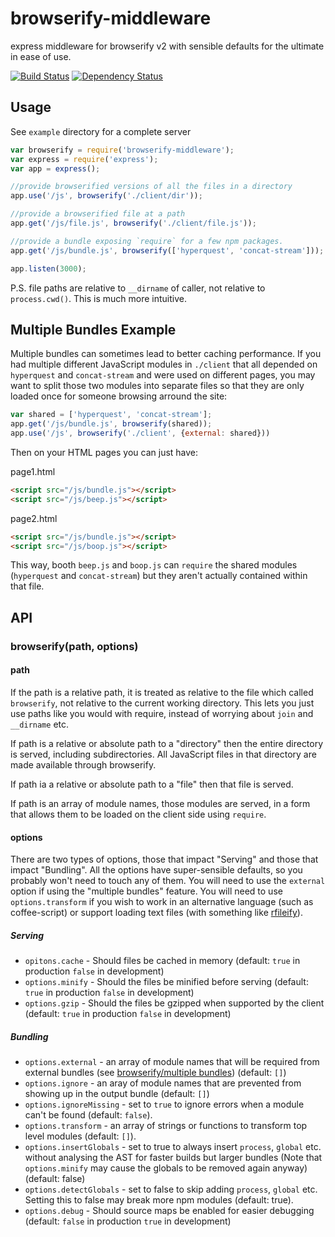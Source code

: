 # browserify-middleware

express middleware for browserify v2 with sensible defaults for the ultimate in ease of use.

[![Build Status](https://travis-ci.org/ForbesLindesay/browserify-middleware.png?branch=master)](https://travis-ci.org/ForbesLindesay/browserify-middleware)
[![Dependency Status](https://gemnasium.com/ForbesLindesay/browserify-middleware.png)](https://gemnasium.com/ForbesLindesay/browserify-middleware)

## Usage

See `example` directory for a complete server

```javascript
var browserify = require('browserify-middleware');
var express = require('express');
var app = express();

//provide browserified versions of all the files in a directory
app.use('/js', browserify('./client/dir'));

//provide a browserified file at a path
app.get('/js/file.js', browserify('./client/file.js'));

//provide a bundle exposing `require` for a few npm packages.
app.get('/js/bundle.js', browserify(['hyperquest', 'concat-stream']));

app.listen(3000);
```

P.S. file paths are relative to `__dirname` of caller, not relative to `process.cwd()`.  This is much more intuitive.

## Multiple Bundles Example

Multiple bundles can sometimes lead to better caching performance.  If you had multiple different JavaScript modules in `./client` that all depended on `hyperquest` and `concat-stream` and were used on different pages, you may want to split those two modules into separate files so that they are only loaded once for someone browsing arround the site:

```javascript
var shared = ['hyperquest', 'concat-stream'];
app.get('/js/bundle.js', browserify(shared));
app.use('/js', browserify('./client', {external: shared}))
```

Then on your HTML pages you can just have:

page1.html
```html
<script src="/js/bundle.js"></script>
<script src="/js/beep.js"></script>
```

page2.html
```html
<script src="/js/bundle.js"></script>
<script src="/js/boop.js"></script>
```

This way, booth `beep.js` and `boop.js` can `require` the shared modules (`hyperquest` and `concat-stream`) but they aren't actually contained within that file.

## API

### browserify(path, options)

#### path

If the path is a relative path, it is treated as relative to the file which called `browserify`, not relative to the current working directory.  This lets you just use paths like you would with require, instead of worrying about `join` and `__dirname` etc.

If path is a relative or absolute path to a "directory" then the entire directory is served, including subdirectories.  All JavaScript files in that directory are made available through browserify.

If path ia a relative or absolute path to a "file" then that file is served.

If path is an array of module names, those modules are served, in a form that allows them to be loaded on the client side using `require`.

#### options

There are two types of options, those that impact "Serving" and those that impact "Bundling".  All the options have super-sensible defaults, so you probably won't need to touch any of them.  You will need to use the `external` option if using the "multiple bundles" feature.  You will need to use `options.transform` if you wish to work in an alternative language (such as coffee-script) or support loading text files (with something like [rfileify](https://github.com/ForbesLindesay/rfileify)).

##### Serving

- `opitons.cache` - Should files be cached in memory (default: `true` in production `false` in development)
- `options.minify` - Should the files be minified before serving (default: `true` in production `false` in development)
- `options.gzip` - Should the files be gzipped when supported by the client (default: `true` in production `false` in development)

##### Bundling

- `options.external` - an array of module names that will be required from external bundles (see [browserify/multiple bundles](https://github.com/substack/node-browserify#multiple-bundles)) (default: `[]`)
- `options.ignore` - an aray of module names that are prevented from showing up in the output bundle (default: `[]`)
- `options.ignoreMissing` - set to `true` to ignore errors when a module can't be found (default: `false`).
- `options.transform` - an array of strings or functions to transform top level modules (default: `[]`).
- `options.insertGlobals` - set to true to always insert `process`, `global` etc. without analysing the AST for faster builds but larger bundles (Note that `options.minify` may cause the globals to be removed again anyway) (default: false)
- `options.detectGlobals` - set to false to skip adding `process`, `global` etc.  Setting this to false may break more npm modules (default: true).
- `options.debug` - Should source maps be enabled for easier debugging (default: `false` in production `true` in development)